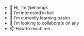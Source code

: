 - 👋 Hi, I’m @ehmhgk
- 👀 I’m interested in kali
- 🌱 I’m currently learning basics
- 💞️ I’m looking to collaborate on any
- 📫 How to reach me ...

<!---
ehmhgk/ehmhgk is a ✨ special ✨ repository because its `README.md` (this file) appears on your GitHub profile.
You can click the Preview link to take a look at your changes.
--->
